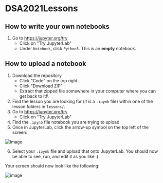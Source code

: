 # DSA2021Lessons

## How to write your own notebooks

1. Go to https://jupyter.org/try
   - Click on "Try JupyterLab"
   - Under `Notebook`, click `Python3`. This is an **empty** notebook.

## How to upload a notebook

1. Download the repository
   - Click "Code" on the top right
   - Click "Download ZIP"
   - Extract that zipped file somewhere in your computer where you can get back to it!\
2. Find the lesson you are looking for (it is a `.ipynb` file) within one of the lesson folders in `lessons/`.
3. Go to https://jupyter.org/try
   - Click on "Try JupyterLab"
4. Find the `.ipynb` file notebook you are trying to upload
5. Once in JupyterLab, click the arrow-up symbol on the top left of the screen:

![image](https://user-images.githubusercontent.com/72827265/139550963-5cd683ad-c9dc-47d7-9877-4a180359da40.png)

6. Select your `.ipynb` file and upload that onto JupyterLab. You should now be able to see, run, and edit it as you like :)

Your screen should now look like the following:

![image](https://user-images.githubusercontent.com/72827265/139553416-1e3105f6-ea7d-49d1-8d7d-397506b48126.png)
